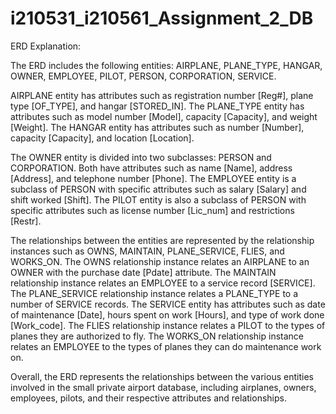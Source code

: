 # i210531_i210561_Assignment_2_DB

ERD Explanation:

The ERD includes the following entities: AIRPLANE, PLANE_TYPE, HANGAR, OWNER, EMPLOYEE, PILOT, PERSON, CORPORATION, SERVICE.

AIRPLANE entity has attributes such as registration number [Reg#], plane type [OF_TYPE], and hangar [STORED_IN]. The PLANE_TYPE entity has attributes such as model number [Model], capacity [Capacity], and weight [Weight]. The HANGAR entity has attributes such as number [Number], capacity [Capacity], and location [Location].

The OWNER entity is divided into two subclasses: PERSON and CORPORATION. Both have attributes such as name [Name], address [Address], and telephone number [Phone]. The EMPLOYEE entity is a subclass of PERSON with specific attributes such as salary [Salary] and shift worked [Shift]. The PILOT entity is also a subclass of PERSON with specific attributes such as license number [Lic_num] and restrictions [Restr].

The relationships between the entities are represented by the relationship instances such as OWNS, MAINTAIN, PLANE_SERVICE, FLIES, and WORKS_ON. The OWNS relationship instance relates an AIRPLANE to an OWNER with the purchase date [Pdate] attribute. The MAINTAIN relationship instance relates an EMPLOYEE to a service record [SERVICE]. The PLANE_SERVICE relationship instance relates a PLANE_TYPE to a number of SERVICE records. The SERVICE entity has attributes such as date of maintenance [Date], hours spent on work [Hours], and type of work done [Work_code]. The FLIES relationship instance relates a PILOT to the types of planes they are authorized to fly. The WORKS_ON relationship instance relates an EMPLOYEE to the types of planes they can do maintenance work on.

Overall, the ERD represents the relationships between the various entities involved in the small private airport database, including airplanes, owners, employees, pilots, and their respective attributes and relationships.
